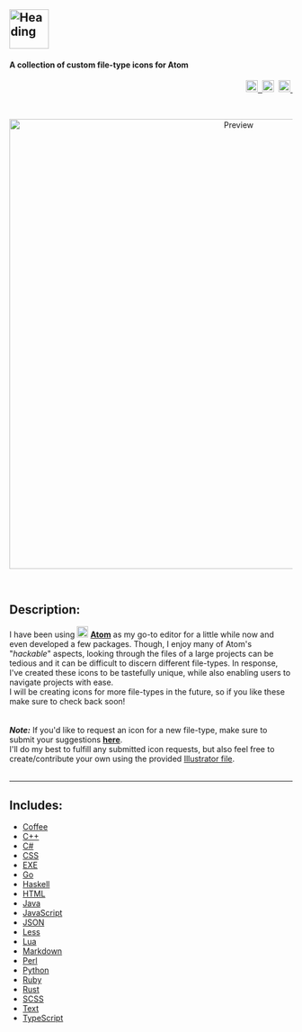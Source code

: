 [<img src="https://cloud.githubusercontent.com/assets/16360374/22404140/a46933d4-e5df-11e6-9d13-00cb87228bff.png" height="70" Title="Heading"/>](https://github.com/JonSn0w/Atom-File-Icons)
------------------------------------------------------------------------------  
#### A collection of custom file-type icons for Atom  

<p align="right">
    <a href="https://opensource.org/licenses/MIT">
		<img src="https://img.shields.io/apm/l/atomic-monokai-syntax.svg?" height="21" title="License">&nbsp;
	</a>
    <span class="badge-paypal"><a href="https://www.paypal.com/cgi-bin/webscr?cmd=_s-xclick&hosted_button_id=E6RKPR34SH6CU" title="Donate to this project using Paypal">
        <img src="https://img.shields.io/badge/paypal-donate-yellow.svg" height="21" title="Donate"></a></span>&nbsp;
    <a href="https://atom.io/themes/atomic-monokai-syntax">
		<img src="https://badges.frapsoft.com/os/v1/open-source.svg?v=103" height="21" title="Open Source">&nbsp;
	</a>
</p>

<br>
  <p align="center">
      <img src="https://cloud.githubusercontent.com/assets/16360374/22404141/a479769a-e5df-11e6-9329-b65c934a9448.png" width="800" title="Preview"/>
  <p/>
<br>

## Description:  
I have been using <img src="https://cloud.githubusercontent.com/assets/16360374/17991222/82596480-6af1-11e6-9c96-3e2996a8be5a.png" width="20"/> [**Atom**](https://atom.io) as my go-to editor for a little while now and even developed a few packages. Though, I enjoy many of Atom's "*hackable*" aspects, looking through the files of a large projects can be tedious and it can be difficult to discern different file-types. In response, I've created these icons to be tastefully unique, while also enabling users to navigate projects with ease.  
I will be creating icons for more file-types in the future, so if you like these make sure to check back soon!  
<br>  
  ***Note:*** If you'd like to request an icon for a new file-type, make sure to submit your suggestions [**here**](https://github.com/JonSn0w/Atom-FileType-Icons/Issues).  
  I'll do my best to fulfill any submitted icon requests, but also feel free to create/contribute your own using the provided [Illustrator file](https://github.com/JonSn0w/Atom-FileType-Icons/blob/master/AI/AtomFileIcons.ai).  
<br>  

_____________________  

## Includes:
  * [Coffee](https://github.com/JonSn0w/Atom-FileType-Icons/blob/master/PNG/coffee.png)    
  * [C++](https://github.com/JonSn0w/Atom-FileType-Icons/blob/master/PNG/cpp.png)  
  * [C#](https://github.com/JonSn0w/Atom-FileType-Icons/blob/master/PNG/cs.png)  
  * [CSS](https://github.com/JonSn0w/Atom-FileType-Icons/blob/master/PNG/css.png) 
  * [EXE](https://github.com/JonSn0w/Atom-FileType-Icons/blob/master/PNG/exe.png) 
  *  [Go](https://github.com/JonSn0w/Atom-FileType-Icons/blob/master/PNG/go.png) 
  * [Haskell](https://github.com/JonSn0w/Atom-FileType-Icons/blob/master/PNG/hs.png)  
  * [HTML](https://github.com/JonSn0w/Atom-FileType-Icons/blob/master/PNG/html.png)  
  * [Java](https://github.com/JonSn0w/Atom-FileType-Icons/blob/master/PNG/java.png)  
  * [JavaScript](https://github.com/JonSn0w/Atom-FileType-Icons/blob/master/PNG/js.png)  
  * [JSON](https://github.com/JonSn0w/Atom-FileType-Icons/blob/master/PNG/json.png)  
  * [Less](https://github.com/JonSn0w/Atom-FileType-Icons/blob/master/PNG/less.png)  
  * [Lua](https://github.com/JonSn0w/Atom-FileType-Icons/blob/master/PNG/lua.png)  
  * [Markdown](https://github.com/JonSn0w/Atom-FileType-Icons/blob/master/PNG/md.png)  
  * [Perl](https://github.com/JonSn0w/Atom-FileType-Icons/blob/master/PNG/pl.png)  
  * [Python](https://github.com/JonSn0w/Atom-FileType-Icons/blob/master/PNG/py.png)  
  * [Ruby](https://github.com/JonSn0w/Atom-FileType-Icons/blob/master/PNG/rb.png)
  * [Rust](https://github.com/JonSn0w/Atom-FileType-Icons/blob/master/PNG/rs.png)
  * [SCSS](https://github.com/JonSn0w/Atom-FileType-Icons/blob/master/PNG/scss.png)  
  * [Text](https://github.com/JonSn0w/Atom-FileType-Icons/blob/master/PNG/txt.png)
  * [TypeScript](https://github.com/JonSn0w/Atom-FileType-Icons/blob/master/PNG/ts.png)  

<br>  
